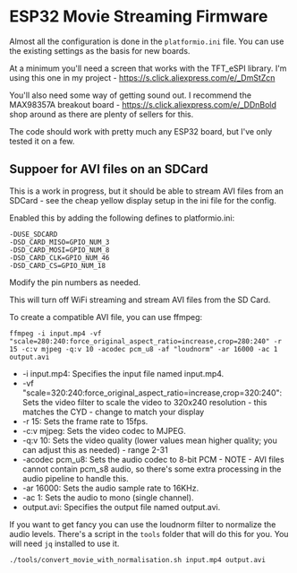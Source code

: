 # ESP32 Movie Streaming Firmware

Almost all the configuration is done in the `platformio.ini` file. You can use the existing settings as the basis for new boards.

At a minimum you'll need a screen that works with the TFT_eSPI library. I'm using this one in my project - https://s.click.aliexpress.com/e/_DmStZcn

You'll also need some way of getting sound out. I recommend the MAX98357A breakout board - https://s.click.aliexpress.com/e/_DDnBold shop around as there are plenty of sellers for this.

The code should work with pretty much any ESP32 board, but I've only tested it on a few.

## Suppoer for AVI files on an SDCard

This is a work in progress, but it should be able to stream AVI files from an SDCard - see the cheap yellow display setup in the ini file for the config.

Enabled this by adding the following defines to platformio.ini:

```
-DUSE_SDCARD
-DSD_CARD_MISO=GPIO_NUM_3
-DSD_CARD_MOSI=GPIO_NUM_8
-DSD_CARD_CLK=GPIO_NUM_46
-DSD_CARD_CS=GPIO_NUM_18
```

Modify the pin numbers as needed.

This will turn off WiFi streaming and stream AVI files from the SD Card.

To create a compatible AVI file, you can use ffmpeg:

```
ffmpeg -i input.mp4 -vf "scale=280:240:force_original_aspect_ratio=increase,crop=280:240" -r 15 -c:v mjpeg -q:v 10 -acodec pcm_u8 -af "loudnorm" -ar 16000 -ac 1 output.avi
```

* -i input.mp4: Specifies the input file named input.mp4.
* -vf "scale=320:240:force_original_aspect_ratio=increase,crop=320:240": Sets the video filter to scale the video to 320x240 resolution - this matches the CYD - change to match your display
* -r 15: Sets the frame rate to 15fps.
* -c:v mjpeg: Sets the video codec to MJPEG.
* -q:v 10: Sets the video quality (lower values mean higher quality; you can adjust this as needed) - range 2-31
* -acodec pcm_u8: Sets the audio codec to 8-bit PCM - NOTE - AVI files cannot contain pcm_s8 audio, so there's some extra processing in the audio pipeline to handle this.
* -ar 16000: Sets the audio sample rate to 16KHz.
* -ac 1: Sets the audio to mono (single channel).
* output.avi: Specifies the output file named output.avi.

If you want to get fancy you can use the loudnorm filter to normalize the audio levels. There's a script in the `tools` folder that will do this for you. You will need `jq` installed to use it.

```
./tools/convert_movie_with_normalisation.sh input.mp4 output.avi
```

